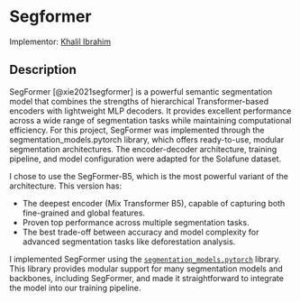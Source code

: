 # Segformer 

Implementor: [Khalil Ibrahim](https://github.com/KhalilIbrahimm)

## Description

SegFormer [@xie2021segformer] is a powerful semantic segmentation model that combines the strengths of hierarchical Transformer-based encoders with lightweight MLP decoders. It provides excellent performance across a wide range of segmentation tasks while maintaining computational efficiency.
For this project, SegFormer was implemented through the segmentation_models.pytorch library, which offers ready-to-use, modular segmentation architectures. The encoder-decoder architecture, training pipeline, and model configuration were adapted for the Solafune dataset.

I chose to use the SegFormer-B5, which is the most powerful variant of the architecture. This version has:
- The deepest encoder (Mix Transformer B5), capable of capturing both fine-grained and global features.
- Proven top performance across multiple segmentation tasks.
- The best trade-off between accuracy and model complexity for advanced segmentation tasks like deforestation analysis.

I implemented SegFormer using the [`segmentation_models.pytorch`](https://github.com/qubvel/segmentation_models.pytorch) library. This library provides modular support for many segmentation models and backbones, including SegFormer, and made it straightforward to integrate the model into our training pipeline.


